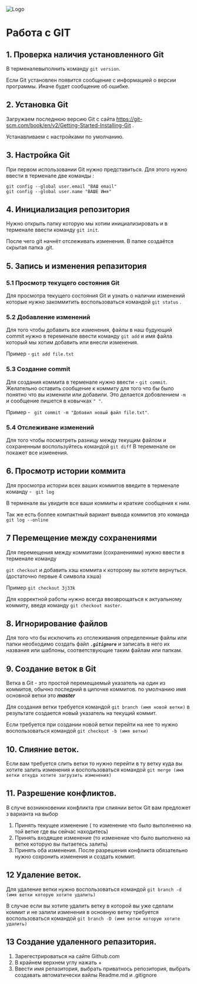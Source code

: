 ![Logo](Git.png)
# Работа с GIT

## 1. Проверка наличия установленного Git 
В терменалевыполнить команду `git version`.

Если Git установлен появится сообщение с информацией о версии программы. Иначе будет сообщение об ошибке.

## 2. Установка Git
Загружаем последнюю версию Git с сайта https://git-scm.com/book/en/v2/Getting-Started-Installing-Git .
 
Устанавливаем с настройками по умолчанию.

## 3. Настройка Git 
При первом использовании Git нужно представиться. Для этого нужно ввести в терменале две команды :
``` 
git config --global user.email "ВАШ email"
git config --global user.name "ВАШЕ Имя" 
```
## 4. Инициализация репозитория 
Нужно открыть папку которую мы хотим инициализировать и в терменале ввести команду `git init`.

После чего git начнёт отслеживать изменения.
В папке создаётся скрытая папка .git.

## 5. Запись и изменения репазитория 
 
 ### 5.1 Просмотр текущего состояния Git
 
 Для просмотра текущего состояния Git и узнать о наличии изменений которые нужно закоммитить воспользоваться командой `git status` .

 ### 5.2 Добавление изменений

Для того чтобы добавить все изменения, файлы  в наш будующий commit нужно в теременале ввести команду `git add` и имя файла который мы хотим добавить или внесли изменения.

 Пример - `git add file.txt`

### 5.3 Создание commit

Для создания коммита в терменале нужно ввести - `git commit`.
Желательно оставить сообщение к коммиту для того что бы было понятно что вы изменили или добавили. Это делается добовлением `-m ` и сообщение пишется в ковычках ` " " `.

Пример - ` git commit -m "Добавил новый файл file.txt"`.

### 5.4 Отслеживане изменений
Для того чтобы посмотреть разницу между текущим файлом и сохраненным воспользуйтесь командой  `git diff`
В теременале он покажет все изменения.

## 6. Просмотр истории коммита
Для просмотра истории всех ваших коммитов введите в терменале команду - ` git log`

В терменале вы увидите все ваши  коммиты и краткие сообщения к ним. 

Так же есть боллее компактный вариант вывода коммитов это команда  
`git log --online`

## 7  Перемещение между сохранениями
Для перемещения между коммитами (сохранениями)
нужно ввести в терменале команду

 `git checkout` и добавить хэш коммита к которому вы хотите вернуться. (достаточно первые 4 символа хэша)

Пример  `git checkout 3j33k`

Для корректной работы нужно всегда ввозврощаться к актуальному коммиту, введя команду `git checkout master`.

## 8. Игнорирование файлов

Для того что бы исключить из отслеживания определенные файлы или папки необходимо создать файл ***`.gitignore`***
и записать в него их названия или шаблоны, соответствующие таким файлам или папкам.

## 9. Создание веток в Git
Ветка в Git - это простой перемещаемый указатель на один из коммитов, обычно последний в ципочке коммитов. по умолчанию имя основной ветки это ***master***

Для создания ветки требуется командой `git branch (имя новой ветки)`
в результате создается новый указатель на текущий коммит.

Если требуется при создании новой ветки перейти на нее то нужно воспользоваться командой `git checkout -b (имя ветки)`

## 10. Слияние веток.
Если вам требуется слить ветки то нужно перейти в ту ветку куда вы хотите залить изменения и воспользоваться командой 
`git merge (имя ветки откуда хотите загрузить изменения)`

## 11. Разрешение конфликтов.

В случе возникновении конфликта при слиянии веток Git вам предложет з варианта на выбор

1. Принять текущее изменение ( то изменение что было выполненно на той ветке где вы сейчас находитесь) 
2. Принять входящее изменение (то изменение что было выполнено на ветке которую вы пытаетесь залить)
3. Принять оба изменения.
После разрешения конфликта обязательно нужно сохронить изменения и создать коммит.

## 12 Удаление веток.
Для удаление ветки нужно воспользоваться командой 
`git branch -d (имя ветки которую хотите удалить)`

В случае если вы хотите удалить ветку в которой вы уже сделали коммит и не залили изменения в основную ветку 
требуется воспользоваться командой 
`git branch -D (имя ветки которую хотите удалить)`

## 13 Создание удаленного репазитория.

1. Зарегестрироваться на сайте Github.com
2. В крайнем верхнем углу нажать + 
3. Ввести имя репазитория, выбрать приватнось репозитория, выбрать создавать автоматически вайлы Readme.md и .gitignore

   